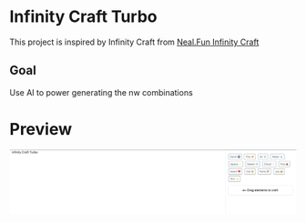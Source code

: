 # Infinity Craft Turbo

This project is inspired by Infinity Craft from [Neal.Fun Infinity Craft](https://neal.fun/infinite-craft/)


## Goal
Use AI to power generating the nw combinations

# Preview

![infinicraft.png](infinicraft.png)
